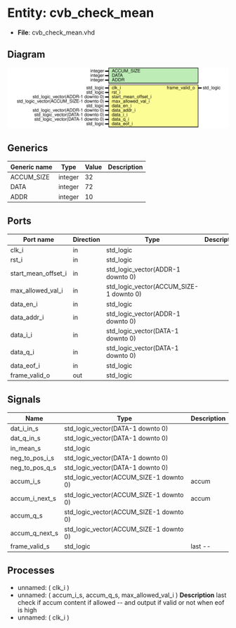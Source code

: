 # Entity: cvb_check_mean

- **File**: cvb_check_mean.vhd
## Diagram

![Diagram](cvb_check_mean.svg "Diagram")
## Generics

| Generic name | Type    | Value | Description |
| ------------ | ------- | ----- | ----------- |
| ACCUM_SIZE   | integer | 32    |             |
| DATA         | integer | 72    |             |
| ADDR         | integer | 10    |             |
## Ports

| Port name           | Direction | Type                                    | Description |
| ------------------- | --------- | --------------------------------------- | ----------- |
| clk_i               | in        | std_logic                               |             |
| rst_i               | in        | std_logic                               |             |
| start_mean_offset_i | in        | std_logic_vector(ADDR-1 downto 0)       |             |
| max_allowed_val_i   | in        | std_logic_vector(ACCUM_SIZE-1 downto 0) |             |
| data_en_i           | in        | std_logic                               |             |
| data_addr_i         | in        | std_logic_vector(ADDR-1 downto 0)       |             |
| data_i_i            | in        | std_logic_vector(DATA-1 downto 0)       |             |
| data_q_i            | in        | std_logic_vector(DATA-1 downto 0)       |             |
| data_eof_i          | in        | std_logic                               |             |
| frame_valid_o       | out       | std_logic                               |             |
## Signals

| Name            | Type                                    | Description |
| --------------- | --------------------------------------- | ----------- |
| dat_i_in_s      | std_logic_vector(DATA-1 downto 0)       |             |
| dat_q_in_s      | std_logic_vector(DATA-1 downto 0)       |             |
| in_mean_s       | std_logic                               |             |
| neg_to_pos_i_s  | std_logic_vector(DATA-1 downto 0)       |             |
| neg_to_pos_q_s  | std_logic_vector(DATA-1 downto 0)       |             |
| accum_i_s       | std_logic_vector(ACCUM_SIZE-1 downto 0) |  accum      |
|  accum_i_next_s | std_logic_vector(ACCUM_SIZE-1 downto 0) |  accum      |
| accum_q_s       | std_logic_vector(ACCUM_SIZE-1 downto 0) |             |
|  accum_q_next_s | std_logic_vector(ACCUM_SIZE-1 downto 0) |             |
| frame_valid_s   | std_logic                               |  last --    |
## Processes
- unnamed: ( clk_i )
- unnamed: ( accum_i_s, accum_q_s, max_allowed_val_i )
**Description**
 last  check if accum content if allowed --  and output if valid or not when eof is high 
- unnamed: ( clk_i )

